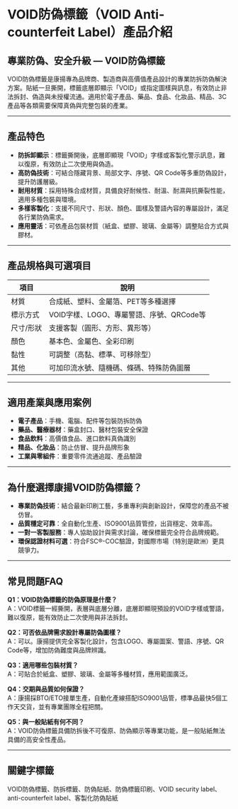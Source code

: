 # VOID防偽標籤（VOID Anti-counterfeit Label）產品介紹

## 專業防偽、安全升級 — VOID防偽標籤

VOID防偽標籤是康揚專為品牌商、製造商與高價值產品設計的專業防拆防偽解決方案。貼紙一旦撕開，標籤底層即顯示「VOID」或指定圖樣與訊息，有效防止非法拆封、偽造與未授權流通。適用於電子產品、藥品、食品、化妝品、精品、3C產品等各類需要保障真偽與完整包裝的產業。

---

## 產品特色

- **防拆卸顯示**：標籤撕開後，底層即顯現「VOID」字樣或客製化警示訊息，難以復原，有效防止二次使用與偽造。
- **高防偽技術**：可結合隱藏背景、局部文字、序號、QR Code等多重防偽設計，提升防護層級。
- **耐用材質**：採用特殊合成材質，具備良好耐候性、耐溫、耐濕與抗撕裂性能，適用多種包裝與環境。
- **多樣客製化**：支援不同尺寸、形狀、顏色、圖樣及警語內容的專屬設計，滿足各行業防偽需求。
- **應用靈活**：可依產品包裝材質（紙盒、塑膠、玻璃、金屬等）調整貼合方式與膠材。

---

## 產品規格與可選項目

| 項目           | 說明                                           |
|----------------|-----------------------------------------------|
| 材質           | 合成紙、塑料、金屬箔、PET等多種選擇             |
| 標示方式       | VOID字樣、LOGO、專屬警語、序號、QRCode等        |
| 尺寸/形狀      | 支援客製（圓形、方形、異形等）                   |
| 顏色           | 基本色、金屬色、全彩印刷                        |
| 黏性           | 可調整（高黏、標準、可移除型）                   |
| 其他           | 可加印流水號、隨機碼、條碼、特殊防偽圖層         |

---

## 適用產業與應用案例

- **電子產品**：手機、電腦、配件等包裝防拆防偽
- **藥品、醫療器材**：藥盒封口、醫材包裝安全保證
- **食品飲料**：高價值食品、進口飲料真偽識別
- **精品、化妝品**：防止仿冒、提升品牌形象
- **工業與零組件**：重要零件流通追蹤、產品驗證

---

## 為什麼選擇康揚VOID防偽標籤？

- **專業防偽技術**：結合最新印刷工藝，多重專利與創新設計，保障您的產品不被仿冒。
- **品質穩定可靠**：全自動化生產、ISO9001品質管控，出貨穩定、效率高。
- **一對一客製服務**：專人協助設計與需求討論，確保標籤完全符合品牌規範。
- **環保認證材料可選**：符合FSC®-COC驗證，對國際市場（特別是歐洲）更具競爭力。

---

## 常見問題FAQ

**Q1：VOID防偽標籤的防偽原理是什麼？**  
A：VOID標籤一經撕開，表層與底層分離，底層即顯現預設的VOID字樣或警語，難以復原，能有效防止二次使用與非法拆封。

**Q2：可否依品牌需求設計專屬防偽圖樣？**  
A：可以。康揚提供完全客製化設計，包含LOGO、專屬圖案、警語、序號、QR Code等，增加防偽難度與品牌辨識。

**Q3：適用哪些包裝材質？**  
A：可貼合於紙盒、塑膠、玻璃、金屬等多種材質，應用範圍廣泛。

**Q4：交期與品質如何保證？**  
A：康揚採BTO/ETO接單生產，自動化產線搭配ISO9001品管，標準品最快5個工作天交貨，並有專業團隊全程把關。

**Q5：與一般貼紙有何不同？**  
A：VOID防偽標籤具備防拆後不可復原、防偽顯示等專業功能，是一般貼紙無法具備的高安全性產品。

---

## 關鍵字標籤  
VOID防偽標籤、防拆標籤、防偽貼紙、防偽標籤印刷、VOID security label、anti-counterfeit label、客製化防偽貼紙